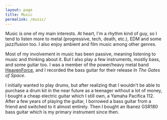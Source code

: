 ```yaml
---
layout: page
title: Music
permalink: /music/
---
```


Music is one of my main interests. At heart, I'm a rhythm kind of guy, so I tend
to listen more to metal (progressive, tech, death, etc.), EDM and some
jazz/fusion too.  I also enjoy ambient and film music among other genres.

Most of my involvement in music has been passive, meaning listening to music
and thinking about it. But I also play a few instruments, mostly bass, and some
guitar too. I was a member of the power/heavy metal band
[HeavenForce](https://www.facebook.com/pages/HeavenForce/112496182123196), and
I recorded the bass guitar for their release *In The Gates of Space*.

I initially wanted to play drums, but after realizing that I wouldn't be able
to purchase a drum kit in the near future as a teenager without a lot of money,
I bought a cheap electric guitar which I still own, a Yamaha Pacifica 112.
After a few years of playing the guitar, I borrowed a bass guitar from a friend
and switched to it almost entirely. Then I bought an Ibanez GSR180 bass
guitar which is my primary instrument since then.
